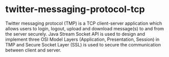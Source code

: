 # twitter-messaging-protocol-tcp

Twitter messaging protocol (TMP) is a TCP client-server application which allows users to login, logout, upload and download message(s) to and from the server securely. 
Java Stream Socket API is used to design and implement three OSI Model Layers (Application, Presentation, Session) in TMP and 
Secure Socket Layer (SSL) is used to secure the communication between client and server. 
